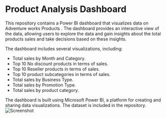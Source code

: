 # Product Analysis Dashboard 
This repository contains a Power BI dashboard that visualizes data on Adventure works Products . The dashboard provides an interactive view of the data, allowing users to explore the data and gain insights about the total products sales and take decisions based on these insights.

The dashboard includes several visualizations, including:
- Total sales by Month and Category.
- Top 10 No discount  products in terms of sales.
- Top 10 Reseller products in terms of sales.
- Top 10 product subcategories in terms of sales.
- Total sales by Business Type.
- Total sales by Promotion Type.
- Total sales by product category.

The dashboard is built using Microsoft Power BI,  a platform for creating and sharing data visualizations.
The dataset is included in the repository. 
![Screenshot](https://github.com/Aishatoulba/Aishatoulba.github.io/blob/main/PBI_PROJECTS/product_report.png)
